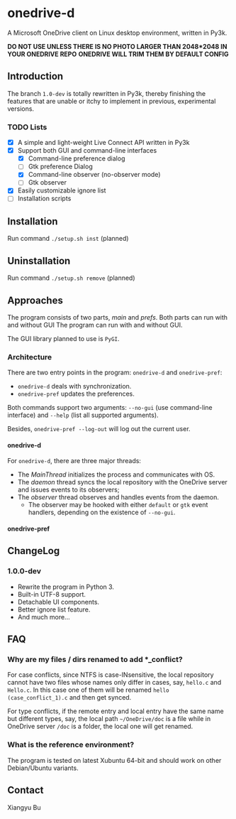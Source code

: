 # onedrive-d

A Microsoft OneDrive client on Linux desktop environment, written in Py3k.

**DO NOT USE UNLESS THERE IS NO PHOTO LARGER THAN 2048*2048 IN YOUR ONEDRIVE REPO**
**ONEDRIVE WILL TRIM THEM BY DEFAULT CONFIG**

## Introduction

The branch `1.0-dev` is totally rewritten in Py3k, thereby finishing the features
that are unable or itchy to implement in previous, experimental versions.

### TODO Lists

 - [X] A simple and light-weight Live Connect API written in Py3k
 - [X] Support both GUI and command-line interfaces
 	 - [X] Command-line preference dialog
 	 - [ ] Gtk preference Dialog
 	 - [X] Command-line observer (no-observer mode)
 	 - [ ] Gtk observer
 - [X] Easily customizable ignore list
 - [ ] Installation scripts

## Installation

Run command `./setup.sh inst` (planned)

## Uninstallation

Run command `./setup.sh remove` (planned)

## Approaches

The program consists of two parts, *main* and *prefs*. Both parts can run with and without GUI The program can run with and without GUI.

The GUI library planned to use is `PyGI`.

### Architecture

There are two entry points in the program: `onedrive-d` and `onedrive-pref`:

 * `onedrive-d` deals with synchronization.
 * `onedrive-pref` updates the preferences.

Both commands support two arguments: `--no-gui` (use command-line interface) and `--help` (list all supported arguments).

Besides, `onedrive-pref --log-out` will log out the current user.

#### onedrive-d

For `onedrive-d`, there are three major threads:

 * The *MainThread* initializes the process and communicates with OS.
 * The *daemon* thread syncs the local repository with the OneDrive server and issues events to its observers;
 * The *observer* thread observes and handles events from the daemon.
 	 * The observer may be hooked with either `default` or `gtk` event handlers, depending on the existence of `--no-gui`.

#### onedrive-pref

## ChangeLog

### 1.0.0-dev

 * Rewrite the program in Python 3.
 * Built-in UTF-8 support.
 * Detachable UI components.
 * Better ignore list feature.
 * And much more...

## FAQ

### Why are my files / dirs renamed to add *_conflict?

For case conflicts, since NTFS is case-INsensitive, the local 
repository cannot have two files whose names only differ in cases, say, `hello.c`
and `Hello.c`. In this case one of them will be renamed `hello (case_conflict_1).c`
and then get synced.

For type conflicts, if the remote entry and local entry have the same
name but different types, say, the local path `~/OneDrive/doc` is a file
while in OneDrive server `/doc` is a folder, the local one will get renamed.

### What is the reference environment?

The program is tested on latest Xubuntu 64-bit and should work on other Debian/Ubuntu variants.

## Contact

Xiangyu Bu
